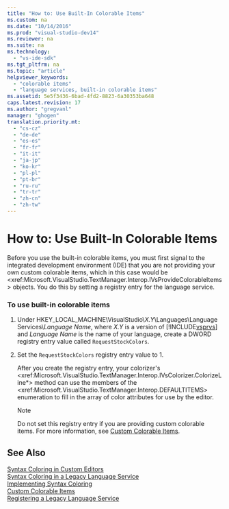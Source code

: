 ```yaml
---
title: "How to: Use Built-In Colorable Items"
ms.custom: na
ms.date: "10/14/2016"
ms.prod: "visual-studio-dev14"
ms.reviewer: na
ms.suite: na
ms.technology: 
  - "vs-ide-sdk"
ms.tgt_pltfrm: na
ms.topic: "article"
helpviewer_keywords: 
  - "colorable items"
  - "language services, built-in colorable items"
ms.assetid: 5e5f3436-6bad-4fd2-8823-6a30353ba648
caps.latest.revision: 17
ms.author: "gregvanl"
manager: "ghogen"
translation.priority.mt: 
  - "cs-cz"
  - "de-de"
  - "es-es"
  - "fr-fr"
  - "it-it"
  - "ja-jp"
  - "ko-kr"
  - "pl-pl"
  - "pt-br"
  - "ru-ru"
  - "tr-tr"
  - "zh-cn"
  - "zh-tw"
---
```

# How to: Use Built-In Colorable Items
Before you use the built-in colorable items, you must first signal to the integrated development environment (IDE) that you are not providing your own custom colorable items, which in this case would be \<xref:Microsoft.VisualStudio.TextManager.Interop.IVsProvideColorableItems> objects. You do this by setting a registry entry for the language service.  
  
### To use built-in colorable items  
  
1.  Under HKEY_LOCAL_MACHINE\VisualStudio\\*X.Y*\Languages\Language Services\\*Language Name*, where *X.Y* is a version of [!INCLUDE[vsprvs](../codequality/includes/vsprvs_md.md)] and *Language Name* is the name of your language, create a DWORD registry entry value called `RequestStockColors`.  
  
2.  Set the `RequestStockColors` registry entry value to 1.  
  
     After you create the registry entry, your colorizer's \<xref:Microsoft.VisualStudio.TextManager.Interop.IVsColorizer.ColorizeLine*> method can use the members of the \<xref:Microsoft.VisualStudio.TextManager.Interop.DEFAULTITEMS> enumeration to fill in the array of color attributes for use by the editor.  
  
    > [!NOTE]
    >  Do not set this registry entry if you are providing custom colorable items. For more information, see [Custom Colorable Items](../extensibility/custom-colorable-items.md).  
  
## See Also  
 [Syntax Coloring in Custom Editors](../extensibility/syntax-coloring-in-custom-editors.md)   
 [Syntax Coloring in a Legacy Language Service](../extensibility/syntax-coloring-in-a-legacy-language-service.md)   
 [Implementing Syntax Coloring](../extensibility/implementing-syntax-coloring.md)   
 [Custom Colorable Items](../extensibility/custom-colorable-items.md)   
 [Registering a Legacy Language Service](../extensibility/registering-a-legacy-language-service2.md)
